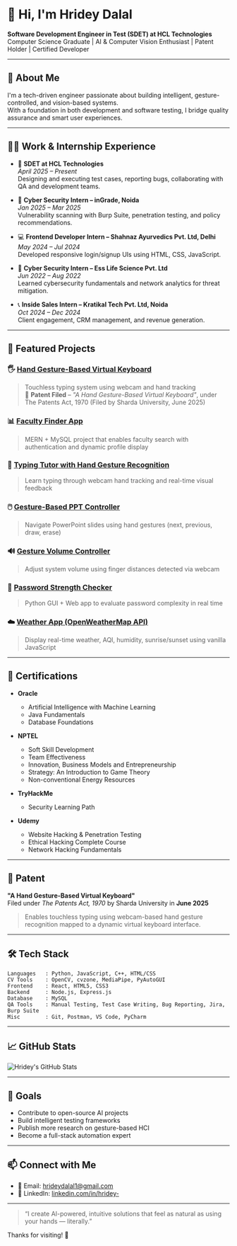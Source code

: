 # 👋 Hi, I'm Hridey Dalal

**Software Development Engineer in Test (SDET) at HCL Technologies**  
Computer Science Graduate | AI & Computer Vision Enthusiast | Patent Holder | Certified Developer

---

## 🧠 About Me

I'm a tech-driven engineer passionate about building intelligent, gesture-controlled, and vision-based systems.  
With a foundation in both development and software testing, I bridge quality assurance and smart user experiences.

---

## 👩‍💻 Work & Internship Experience

- 💼 **SDET at HCL Technologies**  
  *April 2025 – Present*  
  Designing and executing test cases, reporting bugs, collaborating with QA and development teams.

- 🧠 **Cyber Security Intern – inGrade, Noida**  
  *Jan 2025 – Mar 2025*  
  Vulnerability scanning with Burp Suite, penetration testing, and policy recommendations.

- 💻 **Frontend Developer Intern – Shahnaz Ayurvedics Pvt. Ltd, Delhi**  
  *May 2024 – Jul 2024*  
  Developed responsive login/signup UIs using HTML, CSS, JavaScript.

- 🔐 **Cyber Security Intern – Ess Life Science Pvt. Ltd**  
  *Jun 2022 – Aug 2022*  
  Learned cybersecurity fundamentals and network analytics for threat mitigation.

- 📞 **Inside Sales Intern – Kratikal Tech Pvt. Ltd, Noida**  
  *Oct 2024 – Dec 2024*  
  Client engagement, CRM management, and revenue generation.

---

## 🌟 Featured Projects

### 🖐️ [Hand Gesture-Based Virtual Keyboard](https://github.com/hridey/hand-gesture-virtual-keyboard)  
> Touchless typing system using webcam and hand tracking  
> 🧠 **Patent Filed** – *"A Hand Gesture-Based Virtual Keyboard"*, under The Patents Act, 1970 (Filed by Sharda University, June 2025)

### 📊 [Faculty Finder App](https://github.com/hridey/faculty-finder-app)  
> MERN + MySQL project that enables faculty search with authentication and dynamic profile display

### 📑 [Typing Tutor with Hand Gesture Recognition](https://github.com/hridey/typing-tutor-hand-gesture)  
> Learn typing through webcam hand tracking and real-time visual feedback

### 🖱️ [Gesture-Based PPT Controller](https://github.com/hridey/hand-gesture-ppt-control)  
> Navigate PowerPoint slides using hand gestures (next, previous, draw, erase)

### 🔊 [Gesture Volume Controller](https://github.com/hridey/hand-gesture-volume-control)  
> Adjust system volume using finger distances detected via webcam

### 🔐 [Password Strength Checker](https://github.com/hridey/password-strength-checker)  
> Python GUI + Web app to evaluate password complexity in real time

### ☁️ [Weather App (OpenWeatherMap API)](https://github.com/hridey/weather-app)  
> Display real-time weather, AQI, humidity, sunrise/sunset using vanilla JavaScript

---

## 📜 Certifications

- **Oracle**  
  - Artificial Intelligence with Machine Learning  
  - Java Fundamentals  
  - Database Foundations

- **NPTEL**  
  - Soft Skill Development  
  - Team Effectiveness  
  - Innovation, Business Models and Entrepreneurship  
  - Strategy: An Introduction to Game Theory  
  - Non-conventional Energy Resources

- **TryHackMe**  
  - Security Learning Path

- **Udemy**  
  - Website Hacking & Penetration Testing  
  - Ethical Hacking Complete Course  
  - Network Hacking Fundamentals

---

## 🧾 Patent

**"A Hand Gesture-Based Virtual Keyboard"**  
Filed under *The Patents Act, 1970* by Sharda University in **June 2025**  
> Enables touchless typing using webcam-based hand gesture recognition mapped to a dynamic virtual keyboard interface.

---

## 🛠 Tech Stack

```text
Languages   : Python, JavaScript, C++, HTML/CSS  
CV Tools    : OpenCV, cvzone, MediaPipe, PyAutoGUI  
Frontend    : React, HTML5, CSS3  
Backend     : Node.js, Express.js  
Database    : MySQL  
QA Tools    : Manual Testing, Test Case Writing, Bug Reporting, Jira, Burp Suite  
Misc        : Git, Postman, VS Code, PyCharm
```

---

## 📈 GitHub Stats

![Hridey's GitHub Stats](https://github-readme-stats.vercel.app/api?username=hridey&show_icons=true&theme=radical)

---

## 🎯 Goals

- Contribute to open-source AI projects  
- Build intelligent testing frameworks  
- Publish more research on gesture-based HCI  
- Become a full-stack automation expert

---

## 📫 Connect with Me

- 📧 Email: [hrideydalal1@gmail.com](mailto:hrideydalal1@gmail.com)  
- 🔗 LinkedIn: [linkedin.com/in/hridey-](https://www.linkedin.com/in/hridey-/)

---

> “I create AI-powered, intuitive solutions that feel as natural as using your hands — literally.”

Thanks for visiting! 🌟
